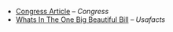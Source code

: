 * [Congress Article](https://www.congress.gov/bill/119th-congress/house-bill/1) – *Congress*
* [Whats In The One Big Beautiful Bill](https://usafacts.org/articles/whats-in-the-one-big-beautiful-bill/) – *Usafacts*